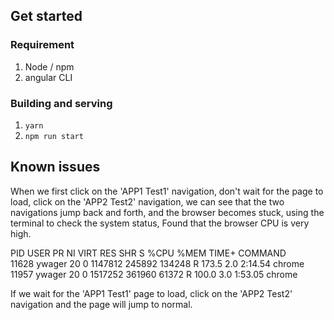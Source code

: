 ## Get started
### Requirement
1. Node / npm
2. angular CLI

### Building and serving
1. `yarn`
2. `npm run start`

## Known issues

When we first click on the 'APP1 Test1' navigation, don't wait for the page to load, click on the
'APP2 Test2' navigation, we can see that the two navigations jump back and forth, and the browser
becomes stuck, using the terminal to check the system status, Found that the browser CPU is very high.

  PID USER      PR  NI    VIRT    RES    SHR S  %CPU %MEM     TIME+ COMMAND                                                                    
11628 ywager   20   0 1147812 245892 134248 R 173.5  2.0   2:14.54 chrome                                                                     
11957 ywager   20   0 1517252 361960  61372 R 100.0  3.0   1:53.05 chrome

If we wait for the 'APP1 Test1' page to load, click on the 'APP2 Test2' navigation and the page will
jump to normal.
